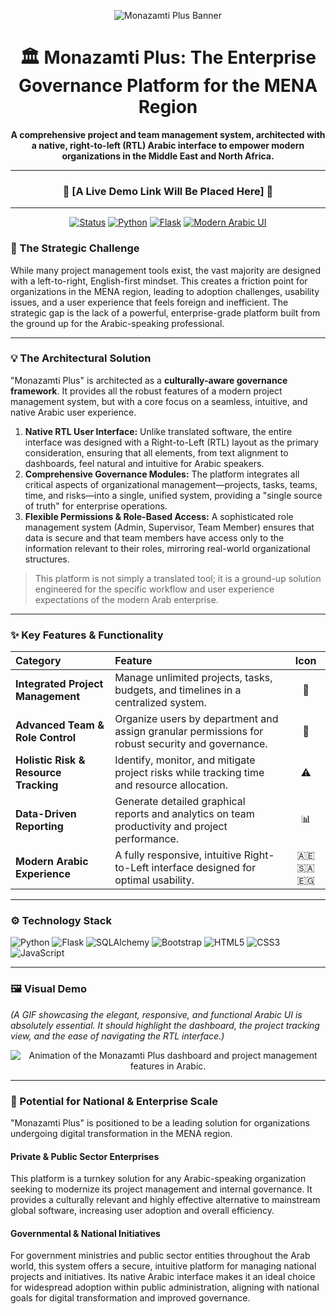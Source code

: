 <div align="center">

![Monazamti Plus Banner](https://placehold.co/1200x400/2c3e50/FFFFFF/png?text=منظمتي%20بلس)

# 🏛️ Monazamti Plus: The Enterprise Governance Platform for the MENA Region

**A comprehensive project and team management system, architected with a native, right-to-left (RTL) Arabic interface to empower modern organizations in the Middle East and North Africa.**

---

### 🚀 **[A Live Demo Link Will Be Placed Here]** 🚀

---

<p align="center">
  <a href="#"><img src="https://img.shields.io/badge/Status-Live%20Prototype-brightgreen?style=for-the-badge" alt="Status"></a>
  <a href="#"><img src="https://img.shields.io/badge/Python-3776AB?style=for-the-badge&logo=python" alt="Python"></a>
  <a href="#"><img src="https://img.shields.io/badge/Flask-000000?style=for-the-badge&logo=flask" alt="Flask"></a>
  <a href="#"><img src="https://img.shields.io/badge/UI/UX-Modern%20Arabic-c2185b?style=for-the-badge" alt="Modern Arabic UI"></a>
</p>

</div>

### 🎯 The Strategic Challenge

While many project management tools exist, the vast majority are designed with a left-to-right, English-first mindset. This creates a friction point for organizations in the MENA region, leading to adoption challenges, usability issues, and a user experience that feels foreign and inefficient. The strategic gap is the lack of a powerful, enterprise-grade platform built from the ground up for the Arabic-speaking professional.

---

### 💡 The Architectural Solution

"Monazamti Plus" is architected as a **culturally-aware governance framework**. It provides all the robust features of a modern project management system, but with a core focus on a seamless, intuitive, and native Arabic user experience.

1.  **Native RTL User Interface:** Unlike translated software, the entire interface was designed with a Right-to-Left (RTL) layout as the primary consideration, ensuring that all elements, from text alignment to dashboards, feel natural and intuitive for Arabic speakers.
2.  **Comprehensive Governance Modules:** The platform integrates all critical aspects of organizational management—projects, tasks, teams, time, and risks—into a single, unified system, providing a "single source of truth" for enterprise operations.
3.  **Flexible Permissions & Role-Based Access:** A sophisticated role management system (Admin, Supervisor, Team Member) ensures that data is secure and that team members have access only to the information relevant to their roles, mirroring real-world organizational structures.

> This platform is not simply a translated tool; it is a ground-up solution engineered for the specific workflow and user experience expectations of the modern Arab enterprise.

---

### ✨ Key Features & Functionality

| Category | Feature | Icon |
| :--- | :--- | :---: |
| **Integrated Project Management** | Manage unlimited projects, tasks, budgets, and timelines in a centralized system. | 📂 |
| **Advanced Team & Role Control** | Organize users by department and assign granular permissions for robust security and governance. | 👥 |
| **Holistic Risk & Resource Tracking**| Identify, monitor, and mitigate project risks while tracking time and resource allocation. | ⚠️ |
| **Data-Driven Reporting** | Generate detailed graphical reports and analytics on team productivity and project performance. | 📊 |
| **Modern Arabic Experience** | A fully responsive, intuitive Right-to-Left interface designed for optimal usability. | 🇦🇪🇸🇦🇪🇬 |


---

### ⚙️ Technology Stack

![Python](https://img.shields.io/badge/Python-3776AB?style=flat-square&logo=python&logoColor=white)
![Flask](https://img.shields.io/badge/Flask-000000?style=flat-square&logo=flask&logoColor=white)
![SQLAlchemy](https://img.shields.io/badge/SQLAlchemy-D71F00?style=flat-square)
![Bootstrap](https://img.shields.io/badge/Bootstrap-7952B3?style=flat-square&logo=bootstrap&logoColor=white)
![HTML5](https://img.shields.io/badge/HTML5-E34F26?style=flat-square&logo=html5&logoColor=white)
![CSS3](https://img.shields.io/badge/CSS3-1572B6?style=flat-square&logo=css3&logoColor=white)
![JavaScript](https://img.shields.io/badge/JavaScript-F7DF1E?style=flat-square&logo=javascript&logoColor=black)

---

### 🖼️ Visual Demo

*(A GIF showcasing the elegant, responsive, and functional Arabic UI is absolutely essential. It should highlight the dashboard, the project tracking view, and the ease of navigating the RTL interface.)*

<div align="center">

![Animation of the Monazamti Plus dashboard and project management features in Arabic.](https://placehold.co/800x450/2c3e50/FFFFFF/gif?text=Live%20Arabic%20UI%20Demo)

</div>

---

### 🚀 Potential for National & Enterprise Scale

"Monazamti Plus" is positioned to be a leading solution for organizations undergoing digital transformation in the MENA region.

#### **Private & Public Sector Enterprises**
This platform is a turnkey solution for any Arabic-speaking organization seeking to modernize its project management and internal governance. It provides a culturally relevant and highly effective alternative to mainstream global software, increasing user adoption and overall efficiency.

#### **Governmental & National Initiatives**
For government ministries and public sector entities throughout the Arab world, this system offers a secure, intuitive platform for managing national projects and initiatives. Its native Arabic interface makes it an ideal choice for widespread adoption within public administration, aligning with national goals for digital transformation and improved governance.